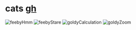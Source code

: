 # cats [gh](https://github.com/Rexxt/emote-packs/cats)
![feebyHmm](https://rexxt.github.io/emote-packs/cats/feebyHmm.png)
![feebyStare](https://rexxt.github.io/emote-packs/cats/feebyStare.png)
![goldyCalculation](https://rexxt.github.io/emote-packs/cats/goldyCalculation.png)
![goldyZoom](https://rexxt.github.io/emote-packs/cats/goldyZoom.png)
